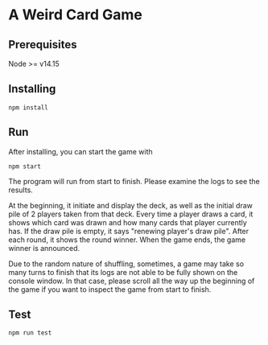 # A Weird Card Game

## Prerequisites

Node >= v14.15

## Installing

`npm install`

## Run

After installing, you can start the game with

`npm start`

The program will run from start to finish. Please examine the logs to see the results.

At the beginning, it initiate and display the deck, as well as the initial draw pile of 2 players taken from that deck.
Every time a player draws a card, it shows which card was drawn and how many cards that player currently has. If the
draw pile is empty, it says "renewing player's draw pile". After each round, it shows the round winner. When the game
ends, the game winner is announced.

Due to the random nature of shuffling, sometimes, a game may take so many turns to finish that its logs are not able
to be fully shown on the console window. In that case, please scroll all the way up the beginning of the game if you
want to inspect the game from start to finish.

## Test

`npm run test`
